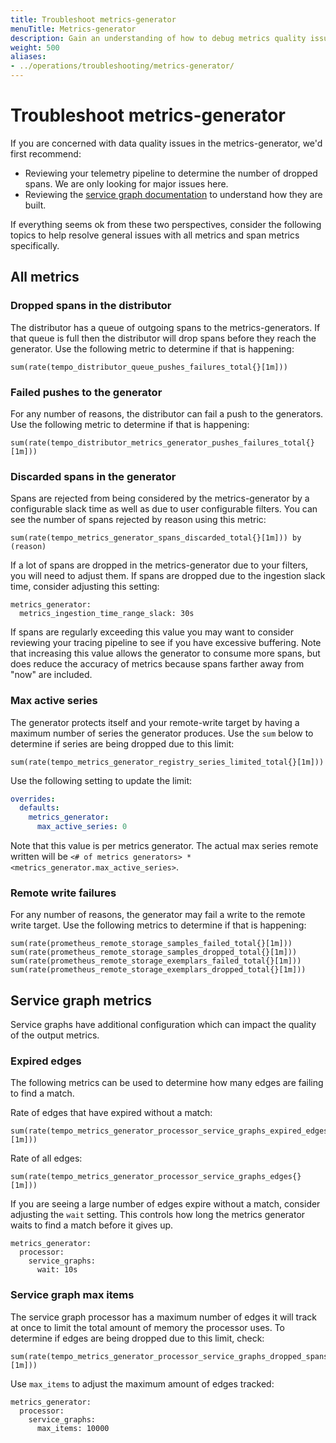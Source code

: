 ```yaml
---
title: Troubleshoot metrics-generator
menuTitle: Metrics-generator
description: Gain an understanding of how to debug metrics quality issues.
weight: 500
aliases:
- ../operations/troubleshooting/metrics-generator/
---
```


# Troubleshoot metrics-generator

If you are concerned with data quality issues in the metrics-generator, we'd first recommend:

- Reviewing your telemetry pipeline to determine the number of dropped spans. We are only looking for major issues here.
- Reviewing the [service graph documentation](../../metrics-generator/service_graphs/) to understand how they are built.

If everything seems ok from these two perspectives, consider the following topics to help resolve general issues with all metrics and span metrics specifically.

## All metrics

### Dropped spans in the distributor

The distributor has a queue of outgoing spans to the metrics-generators. If that queue is full then the distributor
will drop spans before they reach the generator. Use the following metric to determine if that is happening:

```
sum(rate(tempo_distributor_queue_pushes_failures_total{}[1m]))
```

### Failed pushes to the generator

For any number of reasons, the distributor can fail a push to the generators. Use the following metric to
determine if that is happening:

```
sum(rate(tempo_distributor_metrics_generator_pushes_failures_total{}[1m]))
```

### Discarded spans in the generator

Spans are rejected from being considered by the metrics-generator by a configurable slack time as well as due to user
configurable filters. You can see the number of spans rejected by reason using this metric:

```
sum(rate(tempo_metrics_generator_spans_discarded_total{}[1m])) by (reason)
```

If a lot of spans are dropped in the metrics-generator due to your filters, you will need to adjust them. If spans are dropped
due to the ingestion slack time, consider adjusting this setting:

```
metrics_generator:
  metrics_ingestion_time_range_slack: 30s
```

If spans are regularly exceeding this value you may want to consider reviewing your tracing pipeline to see if you have excessive buffering.
Note that increasing this value allows the generator to consume more spans, but does reduce the accuracy of metrics because spans farther
away from "now" are included.

### Max active series

The generator protects itself and your remote-write target by having a maximum number of series the generator produces.
Use the `sum` below to determine if series are being dropped due to this limit:

```
sum(rate(tempo_metrics_generator_registry_series_limited_total{}[1m]))
```

Use the following setting to update the limit:

```yaml
overrides:
  defaults:
    metrics_generator:
      max_active_series: 0
```

Note that this value is per metrics generator. The actual max series remote written will be `<# of metrics generators> * <metrics_generator.max_active_series>`.

### Remote write failures

For any number of reasons, the generator may fail a write to the remote write target. Use the following metrics to
determine if that is happening:

```
sum(rate(prometheus_remote_storage_samples_failed_total{}[1m]))
sum(rate(prometheus_remote_storage_samples_dropped_total{}[1m]))
sum(rate(prometheus_remote_storage_exemplars_failed_total{}[1m]))
sum(rate(prometheus_remote_storage_exemplars_dropped_total{}[1m]))
```

## Service graph metrics

Service graphs have additional configuration which can impact the quality of the output metrics.

### Expired edges

The following metrics can be used to determine how many edges are failing to find a match.

Rate of edges that have expired without a match:
```
sum(rate(tempo_metrics_generator_processor_service_graphs_expired_edges{}[1m]))
```

Rate of all edges:
```
sum(rate(tempo_metrics_generator_processor_service_graphs_edges{}[1m]))
```

If you are seeing a large number of edges expire without a match, consider adjusting the `wait` setting. This
controls how long the metrics generator waits to find a match before it gives up.

```
metrics_generator:
  processor:
    service_graphs:
      wait: 10s
```

### Service graph max items

The service graph processor has a maximum number of edges it will track at once to limit the total amount of memory the processor uses.
To determine if edges are being dropped due to this limit, check:

```
sum(rate(tempo_metrics_generator_processor_service_graphs_dropped_spans{}[1m]))
```

Use `max_items` to adjust the maximum amount of edges tracked:

```
metrics_generator:
  processor:
    service_graphs:
      max_items: 10000
```
